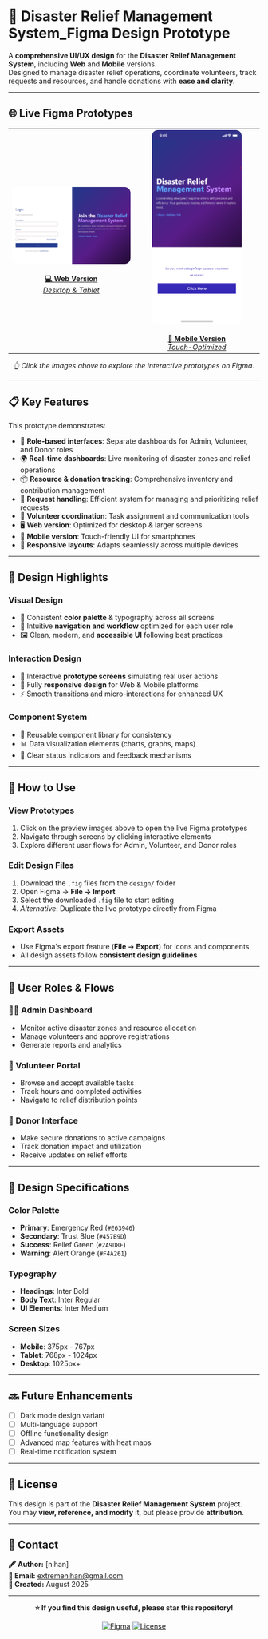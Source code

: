 # 🎨 Disaster Relief Management System_Figma Design Prototype

A **comprehensive UI/UX design** for the **Disaster Relief Management System**, including **Web** and **Mobile** versions.  
Designed to manage disaster relief operations, coordinate volunteers, track requests and resources, and handle donations with **ease and clarity**.

---

## 🌐 Live Figma Prototypes

<table align="center">
<tr>
<td align="center" width="50%">
<a href="https://www.figma.com/design/7mJrgVIo5jIipgDL3LB8ni/DRMS-Website-Version?node-id=0-1&t=nMRb15HxTHxtRh6L-1">
<img src="Login.png" alt="Web Prototype Preview" width="350" style="border-radius:12px;">
<br><br>
<b>💻 Web Version</b>
<br>
<i>Desktop & Tablet</i>
</a>
</td>
<td align="center" width="50%">
<a href="https://www.figma.com/design/NAIaoQ60tByhlE9iSts1mp/DRMS-Mobile-Version?node-id=2-20347&t=w61R9rSwU8gQJMvO-1">
<img src="Welcome Page.png" alt="Mobile Prototype Preview" width="180" style="border-radius:12px;">
<br><br>
<b>📱 Mobile Version</b>
<br>
<i>Touch-Optimized</i>
</a>
</td>
</tr>
</table>

<p align="center"><i>👆 Click the images above to explore the interactive prototypes on Figma.</i></p>

---

## 📋 Key Features

This prototype demonstrates:

- 🔐 **Role-based interfaces**: Separate dashboards for Admin, Volunteer, and Donor roles
- 🌍 **Real-time dashboards**: Live monitoring of disaster zones and relief operations
- 📦 **Resource & donation tracking**: Comprehensive inventory and contribution management
- 🤝 **Request handling**: Efficient system for managing and prioritizing relief requests
- 👥 **Volunteer coordination**: Task assignment and communication tools
- 🖥️ **Web version**: Optimized for desktop & larger screens
- 📱 **Mobile version**: Touch-friendly UI for smartphones
- 🧭 **Responsive layouts**: Adapts seamlessly across multiple devices

---

## 🎨 Design Highlights

### Visual Design
- 🎨 Consistent **color palette** & typography across all screens
- 🧭 Intuitive **navigation and workflow** optimized for each user role
- 🖼️ Clean, modern, and **accessible UI** following best practices

### Interaction Design
- 📲 Interactive **prototype screens** simulating real user actions
- 📐 Fully **responsive design** for Web & Mobile platforms
- ⚡ Smooth transitions and micro-interactions for enhanced UX

### Component System
- 🧩 Reusable component library for consistency
- 📊 Data visualization elements (charts, graphs, maps)
- 🎯 Clear status indicators and feedback mechanisms

---

## 🚀 How to Use

### View Prototypes
1. Click on the preview images above to open the live Figma prototypes
2. Navigate through screens by clicking interactive elements
3. Explore different user flows for Admin, Volunteer, and Donor roles

### Edit Design Files
1. Download the `.fig` files from the `design/` folder
2. Open Figma → **File → Import**
3. Select the downloaded `.fig` file to start editing
4. *Alternative*: Duplicate the live prototype directly from Figma

### Export Assets
- Use Figma's export feature (**File → Export**) for icons and components
- All design assets follow **consistent design guidelines**

---

## 🎯 User Roles & Flows

### 👨‍💼 Admin Dashboard
- Monitor active disaster zones and resource allocation
- Manage volunteers and approve registrations
- Generate reports and analytics

### 🤝 Volunteer Portal
- Browse and accept available tasks
- Track hours and completed activities
- Navigate to relief distribution points

### 💝 Donor Interface
- Make secure donations to active campaigns
- Track donation impact and utilization
- Receive updates on relief efforts

---

## 📐 Design Specifications

### Color Palette
- **Primary**: Emergency Red (`#E63946`)
- **Secondary**: Trust Blue (`#457B9D`)
- **Success**: Relief Green (`#2A9D8F`)
- **Warning**: Alert Orange (`#F4A261`)

### Typography
- **Headings**: Inter Bold
- **Body Text**: Inter Regular
- **UI Elements**: Inter Medium

### Screen Sizes
- **Mobile**: 375px - 767px
- **Tablet**: 768px - 1024px
- **Desktop**: 1025px+

---

## 🔜 Future Enhancements

- [ ] Dark mode design variant
- [ ] Multi-language support
- [ ] Offline functionality design
- [ ] Advanced map features with heat maps
- [ ] Real-time notification system

---

## 📜 License

This design is part of the **Disaster Relief Management System** project.  
You may **view, reference, and modify** it, but please provide **attribution**.

---

## 👤 Contact

**🖋️ Author:** [nihan]  
**📧 Email:** extremenihan@gmail.com  
**📅 Created:** August 2025

---

<div align="center">

**⭐ If you find this design useful, please star this repository!**

[![Figma](https://img.shields.io/badge/Figma-F24E1E?style=for-the-badge&logo=figma&logoColor=white)](https://www.figma.com)
[![License](https://img.shields.io/badge/License-Attribution-blue?style=for-the-badge)](LICENSE)

</div>
